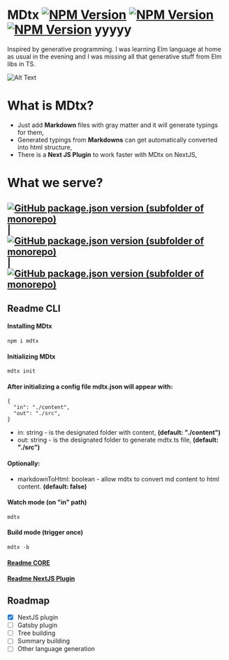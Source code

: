 # MDtx [![NPM Version](https://img.shields.io/npm/v/mdtx.svg?style=flat)](https://www.npmjs.com/package/mdtx) [![NPM Version](https://img.shields.io/github/checks-status/aexol-studio/mdtx/main)](https://www.npmjs.com/package/mdtx) [![NPM Version](https://img.shields.io/github/last-commit/aexol-studio/mdtx)](https://github.com/aexol-studio/mdtx) yyyyy

Inspired by generative programming. I was learning Elm language at home as usual in the evening and I was missing all that generative stuff from Elm libs in TS.

![Alt Text](packages/mdtx-cms/public/PresentationOfMDtx.gif)

# What is MDtx?

- Just add **Markdown** files with gray matter and it will generate typings for them,
- Generated typings from **Markdowns** can get automatically converted into html structure,
- There is a **Next JS Plugin** to work faster with MDtx on NextJS,

# What we serve?

## [![GitHub package.json version (subfolder of monorepo)](https://img.shields.io/github/package-json/v/aexol-studio/mdtx?color=yellow&filename=%2Fpackages%2Fmdtx-cli%2Fpackage.json&label=CLI&style=for-the-badge)](https://github.com/aexol-studio/mdtx) | [![GitHub package.json version (subfolder of monorepo)](https://img.shields.io/github/package-json/v/aexol-studio/mdtx?color=green&filename=%2Fpackages%2Fmdtx-core%2Fpackage.json&label=CORE&style=for-the-badge)](https://github.com/aexol-studio/mdtx/tree/main/packages/mdtx-core) | [![GitHub package.json version (subfolder of monorepo)](https://img.shields.io/github/package-json/v/aexol-studio/mdtx?color=white&filename=%2Fpackages%2Fmdtx-plugin-nextjs%2Fpackage.json&label=NextJS-plugin&style=for-the-badge)](https://github.com/aexol-studio/mdtx/tree/main/packages/mdtx-plugin-nextjs)

## Readme CLI

#### Installing MDtx

```
npm i mdtx
```

#### Initializing MDtx

```
mdtx init
```

#### After initializing a config file mdtx.json will appear with:

```
{
  "in": "./content",
  "out": "./src",
}
```

- in: string - is the designated folder with content, **(default: "./content")**
- out: string - is the designated folder to generate mdtx.ts file, **(default: "./src")**

#### Optionally:

- markdownToHtml: boolean - allow mdtx to convert md content to html content. **(default: false)**

#### Watch mode (on "in" path)

```
mdtx
```

#### Build mode (trigger once)

```
mdtx -b
```

#### [Readme CORE](https://github.com/aexol-studio/mdtx/tree/main/sandbox/mdtx-example/Readme.md)

#### [Readme NextJS Plugin](https://github.com/aexol-studio/mdtx/tree/main/sandbox/mdtx-nextjs-example/Readme.md)

## Roadmap

- [x] NextJS plugin
- [ ] Gatsby plugin
- [ ] Tree building
- [ ] Summary building
- [ ] Other language generation
